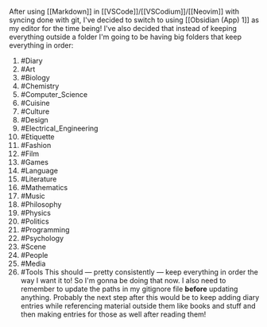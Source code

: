 After using [[Markdown]] in [[VSCode]]/[[VSCodium]]/[[Neovim]] with syncing done with git, I've decided to switch to using [[Obsidian (App) 1]] as my editor for the time being!
I've also decided that instead of keeping everything outside a folder I'm going to be having big folders that keep everything in order:
1. #Diary
2. #Art 
3. #Biology
4. #Chemistry
5. #Computer_Science
6. #Cuisine
7. #Culture
8. #Design
9. #Electrical_Engineering
10. #Etiquette
11. #Fashion
12. #Film
13. #Games
14. #Language
15. #Literature
16. #Mathematics
17. #Music
18. #Philosophy
19. #Physics
20. #Politics
21. #Programming
22. #Psychology
23. #Scene
24. #People
25. #Media
26. #Tools
This should — pretty consistently — keep everything in order the way I want it to! So I'm gonna be doing that now.
I also need to remember to update the paths in my gitignore file **before** updating anything. 
Probably the next step after this would be to keep adding diary entries while referencing material outside them like books and stuff and then making entries for those as well after reading them!